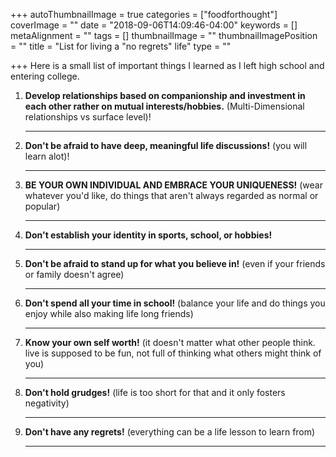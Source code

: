 +++
autoThumbnailImage = true
categories = ["foodforthought"]
coverImage = ""
date = "2018-09-06T14:09:46-04:00"
keywords = []
metaAlignment = ""
tags = []
thumbnailImage = ""
thumbnailImagePosition = ""
title = "List for living a \"no regrets\" life"
type = ""

+++
Here is a small list of important things I learned as I left high school and entering college.

<!--more-->

1. **Develop relationships based on companionship and investment in each other rather on mutual interests/hobbies.** (Multi-Dimensional relationships vs surface level)!

   ***
2. **Don't be afraid to have deep, meaningful life discussions!** (you will learn alot)!

   ***
3. **BE YOUR OWN INDIVIDUAL AND EMBRACE YOUR UNIQUENESS!** (wear whatever you'd like, do things that aren't always regarded as normal or popular)

   ***
4. **Don't establish your identity in sports, school, or hobbies!**

   ***
5. **Don't be afraid to stand up for what you believe in!** (even if your friends or family doesn't agree)

   ***
6. **Don't spend all your time in school!** (balance your life and do things you enjoy while also making life long friends)

   ***
7. **Know your own self worth!** (it doesn't matter what other people think. live is supposed to be fun, not full of thinking what others might think of you)

   ***
8. **Don't hold grudges!** (life is too short for that and it only fosters negativity)

   ***
9. **Don't have any regrets!** (everything can be a life lesson to learn from)

   ***